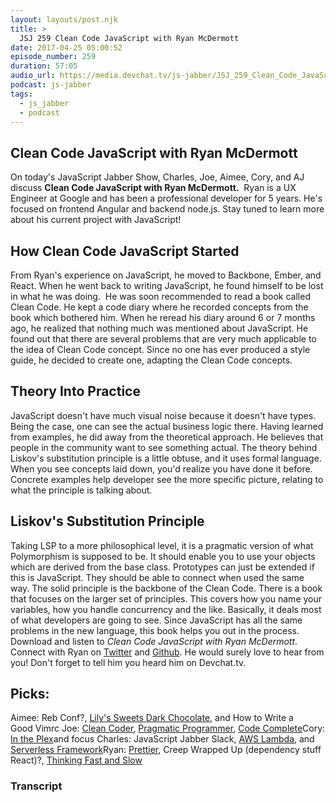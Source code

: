```yaml
---
layout: layouts/post.njk
title: >
  JSJ 259 Clean Code JavaScript with Ryan McDermott
date: 2017-04-25 05:00:52
episode_number: 259
duration: 57:05
audio_url: https://media.devchat.tv/js-jabber/JSJ_259_Clean_Code_JavaScript_with_Ryan_McDermott.mp3
podcast: js-jabber
tags:
  - js_jabber
  - podcast
---
```


## Clean Code JavaScript with Ryan McDermott

On today's JavaScript Jabber Show, Charles, Joe, Aimee, Cory, and AJ discuss **Clean Code JavaScript with Ryan McDermott.** &nbsp;Ryan is a UX Engineer at Google and has been a professional developer for 5 years. He's focused on frontend Angular and backend node.js. Stay tuned to learn more about his current project with JavaScript!

## How Clean Code JavaScript Started

From Ryan's experience on JavaScript, he moved to Backbone, Ember, and React. When he went back to writing JavaScript, he found himself to be lost in what he was doing. &nbsp;He was soon recommended to read a book called Clean Code. He kept a code diary where he recorded concepts from the book which bothered him. When he reread his diary around 6 or 7 months ago, he realized that nothing much was mentioned about JavaScript. He found out that there are several problems that are very much applicable to the idea of Clean Code concept. Since no one has ever produced a style guide, he decided to create one, adapting the Clean Code concepts.

## Theory Into Practice

JavaScript doesn't have much visual noise because it doesn't have types. Being the case, one can see the actual business logic there. Having learned from examples, he did away from the theoretical approach. He believes that people in the community want to see something actual. The theory behind Liskov's substitution principle is a little obtuse, and it uses formal language. When you see concepts laid down, you'd realize you have done it before. Concrete examples help developer see the more specific picture, relating to what the principle is talking about.

## Liskov's Substitution Principle

Taking LSP to a more philosophical level, it is a pragmatic version of what Polymorphism is supposed to be. It should enable you to use your objects which are derived from the base class. Prototypes can just be extended if this is JavaScript. They should be able to connect when used the same way. The solid principle is the backbone of the Clean Code. There is a book that focuses on the larger set of principles. This covers how you name your variables, how you handle concurrency and the like. Basically, it deals most of what developers are going to see. Since JavaScript has all the same problems in the new language, this book helps you out in the process. Download and listen to _Clean Code JavaScript with Ryan McDermott_. Connect with Ryan&nbsp;on [Twitter](https://twitter.com/ryconoclast?lang=ehttps://twitter.com/ryconoclast?lang=enn) and [Github](https://github.com/ryanmcdermott). He would surely love to hear from you! Don't forget to tell him you heard him on Devchat.tv.

## Picks:

Aimee: Reb Conf?, [Lily's Sweets Dark Chocolate](http://lilyssweets.com/dark-chocolate-bars/), and How to Write a Good&nbsp;Vimrc Joe: [Clean Coder](https://www.amazon.com/Clean-Coder-Conduct-Professional-Programmers/dp/0137081073), [Pragmatic Programmer](https://www.amazon.com/Pragmatic-Programmer-Journeyman-Master/dp/020161622X), [Code Complete](https://www.amazon.com/Code-Complete-Practical-Handbook-Construction/dp/0735619670)Cory: [In the Plex](https://www.amazon.com/Plex-Google-Thinks-Works-Shapes/dp/1455875724)and focus Charles: JavaScript Jabber Slack, [AWS Lambda](https://aws.amazon.com/lambda/details/), and [Serverless Framework](https://serverless.com/framework/docs/providers/aws/guide/functions/)Ryan: [Prettier](https://www.reddit.com/r/javascript/comments/5n5oox/a_prettier_javascript_formatter/), Creep Wrapped Up (dependency stuff React)?, [Thinking Fast and Slow](https://www.amazon.com/Thinking-Fast-Slow-Daniel-Kahneman/dp/0374533555)

### Transcript
